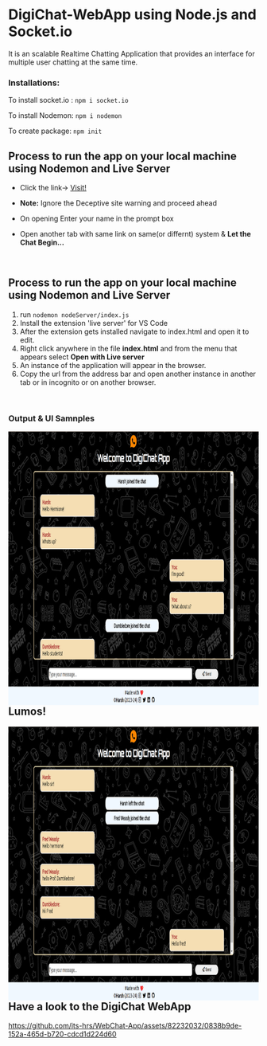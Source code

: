 <h1>DigiChat-WebApp using Node.js and Socket.io</h1>

It is an scalable Realtime Chatting Application that provides an interface for multiple user chatting at the same time.

<h3>Installations:</h3>
To install socket.io : <code>npm i socket.io</code>

To install Nodemon: `npm i nodemon`

To create package: <code>npm init</code>

<h2>Process to run the app on your local machine using Nodemon and Live Server</h2>

- Click the link-> [Visit!](https://its-hrs.github.io/WebChat-App/)
- <b>Note:</b> Ignore the Deceptive site warning and proceed ahead 

- On opening Enter your name in the prompt box

- Open another tab with same link on same(or differnt) system & <b>Let the Chat Begin...</b>

  
<br />
<h2>Process to run the app on your local machine using Nodemon and Live Server</h2>
<ol>
  <li> run <code>nodemon nodeServer/index.js</code></li>
  <li> Install the extension 'live server' for VS Code</li>
  <li> After the extension gets installed navigate to index.html and open it to edit.</li>
  <li> Right click anywhere in the file <b>index.html</b> and from the menu that appears select <b> Open with Live server </b></li>
  <li> An instance of the application will appear in the browser.</li> 
  <li> Copy the url from the address bar and open another instance in another tab or in incognito or on another browser.</li>
</ol>
<br />

<h3>Output & UI Samnples</h3>

<img align="right" alt="out1" src="/images/Screenshot 2023-08-19 170158.png" width="1200" height="550" />
<br />

<h2>Lumos!</h2>
<img align="right" alt="out2" src="./images/Screenshot 2023-08-19 170401.png" width="1200" height="550" />
<br />
<h2>Have a look to the DigiChat WebApp</h2>

https://github.com/its-hrs/WebChat-App/assets/82232032/0838b9de-152a-465d-b720-cdcd1d224d60

